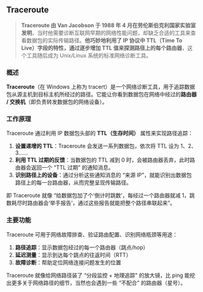 ## Traceroute

> **Traceroute 由 Van Jacobson 于 1988 年 4 月在劳伦斯伯克利国家实验室发明**，当时他需要诊断互联网早期的网络性能问题，却缺乏合适的工具来查看数据包的实际传输路径。**他巧妙地利用了 IP 协议中 TTL（Time To Live）字段的特性，通过逐步增加 TTL 值来探测路径上的每个路由器**，这个工具随后成为 Unix/Linux 系统的标准网络诊断工具。



### 概述

**Traceroute**（在 Windows 上称为 tracert）是一个网络诊断工具，用于追踪数据包从源主机到目标主机所经过的路径。它能让你看到数据包在网络中经过的**路由器 / 交换机**（即负责转发数据包的网络设备）。



### 工作原理

Traceroute 通过利用 IP 数据包头部的 **TTL（生存时间）** 属性来实现路径追踪：

1. **设置递增的 TTL**：Traceroute 会发送一系列数据包，依次将 TTL 设为 1、2、3……
2. **利用 TTL 过期的反馈**：当数据包的 TTL 减到 0 时，会被路由器丢弃，此时路由器会返回一个 “TTL 过期” 的通知消息。
3. **识别路径上的设备**：通过分析这些通知消息的 “来源 IP”，就能识别出数据包路径上的每一台路由器，从而完整呈现传输路径。

即 Traceroute 就像 “给数据包加了个‘倒计时跳数’，每经过一个路由器就减 1，跳数耗尽时路由器会‘举手报告’，通过这些报告就能把整个路径串联起来”。



### 主要功能

Traceroute 可用于网络故障排查、验证路由配置、识别网络瓶颈等用途：

1. **路径追踪**：显示数据包经过的每一个路由器（跳点/hop）
2. **延迟测量**：显示到达每个跳点的往返时间（RTT）
3. **故障诊断**：帮助定位网络连接问题发生的位置

Traceroute 就像给网络路径装了 “分段监控 + 地理追踪” 的放大镜，比 ping 能挖出更多关于网络路径的细节，当然也会遇到一些 “不配合” 的路由器（星号）。
